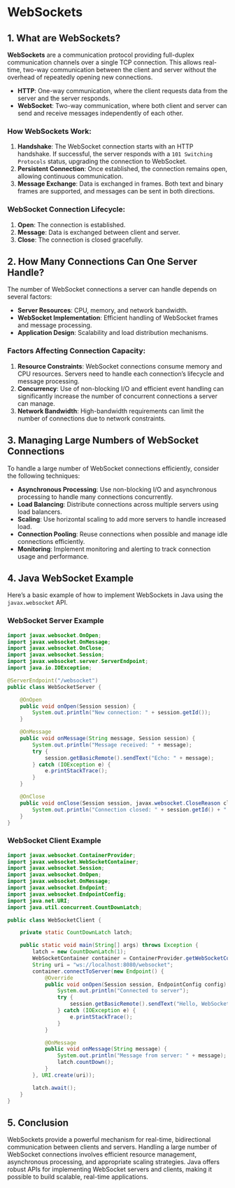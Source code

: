 # WebSockets

## 1. What are WebSockets?

**WebSockets** are a communication protocol providing full-duplex communication channels over a single TCP connection. This allows real-time, two-way communication between the client and server without the overhead of repeatedly opening new connections.

- **HTTP**: One-way communication, where the client requests data from the server and the server responds.
- **WebSocket**: Two-way communication, where both client and server can send and receive messages independently of each other.

### How WebSockets Work:

1. **Handshake**: The WebSocket connection starts with an HTTP handshake. If successful, the server responds with a `101 Switching Protocols` status, upgrading the connection to WebSocket.
2. **Persistent Connection**: Once established, the connection remains open, allowing continuous communication.
3. **Message Exchange**: Data is exchanged in frames. Both text and binary frames are supported, and messages can be sent in both directions.

### WebSocket Connection Lifecycle:

1. **Open**: The connection is established.
2. **Message**: Data is exchanged between client and server.
3. **Close**: The connection is closed gracefully.

## 2. How Many Connections Can One Server Handle?

The number of WebSocket connections a server can handle depends on several factors:

- **Server Resources**: CPU, memory, and network bandwidth.
- **WebSocket Implementation**: Efficient handling of WebSocket frames and message processing.
- **Application Design**: Scalability and load distribution mechanisms.

### Factors Affecting Connection Capacity:

1. **Resource Constraints**: WebSocket connections consume memory and CPU resources. Servers need to handle each connection’s lifecycle and message processing.
2. **Concurrency**: Use of non-blocking I/O and efficient event handling can significantly increase the number of concurrent connections a server can manage.
3. **Network Bandwidth**: High-bandwidth requirements can limit the number of connections due to network constraints.

## 3. Managing Large Numbers of WebSocket Connections

To handle a large number of WebSocket connections efficiently, consider the following techniques:

- **Asynchronous Processing**: Use non-blocking I/O and asynchronous processing to handle many connections concurrently.
- **Load Balancing**: Distribute connections across multiple servers using load balancers.
- **Scaling**: Use horizontal scaling to add more servers to handle increased load.
- **Connection Pooling**: Reuse connections when possible and manage idle connections efficiently.
- **Monitoring**: Implement monitoring and alerting to track connection usage and performance.

## 4. Java WebSocket Example

Here’s a basic example of how to implement WebSockets in Java using the `javax.websocket` API.

### WebSocket Server Example

```java
import javax.websocket.OnOpen;
import javax.websocket.OnMessage;
import javax.websocket.OnClose;
import javax.websocket.Session;
import javax.websocket.server.ServerEndpoint;
import java.io.IOException;

@ServerEndpoint("/websocket")
public class WebSocketServer {

    @OnOpen
    public void onOpen(Session session) {
        System.out.println("New connection: " + session.getId());
    }

    @OnMessage
    public void onMessage(String message, Session session) {
        System.out.println("Message received: " + message);
        try {
            session.getBasicRemote().sendText("Echo: " + message);
        } catch (IOException e) {
            e.printStackTrace();
        }
    }

    @OnClose
    public void onClose(Session session, javax.websocket.CloseReason closeReason) {
        System.out.println("Connection closed: " + session.getId() + " - " + closeReason.getReasonPhrase());
    }
}
```

### WebSocket Client Example

```java
import javax.websocket.ContainerProvider;
import javax.websocket.WebSocketContainer;
import javax.websocket.Session;
import javax.websocket.OnOpen;
import javax.websocket.OnMessage;
import javax.websocket.Endpoint;
import javax.websocket.EndpointConfig;
import java.net.URI;
import java.util.concurrent.CountDownLatch;

public class WebSocketClient {

    private static CountDownLatch latch;

    public static void main(String[] args) throws Exception {
        latch = new CountDownLatch(1);
        WebSocketContainer container = ContainerProvider.getWebSocketContainer();
        String uri = "ws://localhost:8080/websocket";
        container.connectToServer(new Endpoint() {
            @Override
            public void onOpen(Session session, EndpointConfig config) {
                System.out.println("Connected to server");
                try {
                    session.getBasicRemote().sendText("Hello, WebSocket!");
                } catch (IOException e) {
                    e.printStackTrace();
                }
            }

            @OnMessage
            public void onMessage(String message) {
                System.out.println("Message from server: " + message);
                latch.countDown();
            }
        }, URI.create(uri));

        latch.await();
    }
}
```

## 5. Conclusion

WebSockets provide a powerful mechanism for real-time, bidirectional communication between clients and servers. Handling a large number of WebSocket connections involves efficient resource management, asynchronous processing, and appropriate scaling strategies. Java offers robust APIs for implementing WebSocket servers and clients, making it possible to build scalable, real-time applications.
